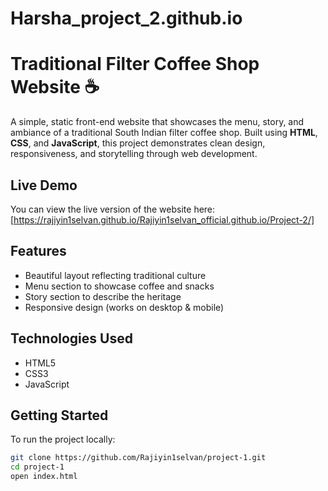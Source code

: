 # Harsha_project_2.github.io
# Traditional Filter Coffee Shop Website ☕️

A simple, static front-end website that showcases the menu, story, and ambiance of a traditional South Indian filter coffee shop. Built using **HTML**, **CSS**, and **JavaScript**, this project demonstrates clean design, responsiveness, and storytelling through web development.

## Live Demo

You can view the live version of the website here:  
[https://rajiyin1selvan.github.io/Rajiyin1selvan_official.github.io/Project-2/]

## Features

- Beautiful layout reflecting traditional culture
- Menu section to showcase coffee and snacks
- Story section to describe the heritage
- Responsive design (works on desktop & mobile)

## Technologies Used

- HTML5  
- CSS3  
- JavaScript

## Getting Started

To run the project locally:

```bash
git clone https://github.com/Rajiyin1selvan/project-1.git
cd project-1
open index.html
